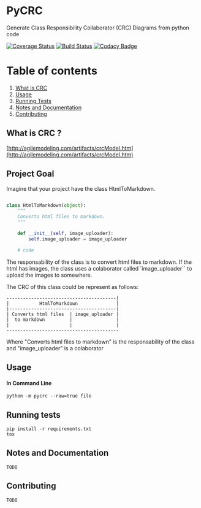 # PyCRC

Generate Class Responsibility Collaborator (CRC) Diagrams from python code

[![Coverage Status](https://coveralls.io/repos/github/IuryAlves/pycrc/badge.svg?branch=master)](https://coveralls.io/github/IuryAlves/pycrc?branch=master)
[![Build Status](https://travis-ci.org/IuryAlves/pycrc.svg?branch=master)](https://travis-ci.org/IuryAlves/pycrc)
[![Codacy Badge](https://api.codacy.com/project/badge/Grade/3802e396ad414648a7f7b04741c92038)](https://www.codacy.com/app/satriani-16/pycrc?utm_source=github.com&amp;utm_medium=referral&amp;utm_content=IuryAlves/pycrc&amp;utm_campaign=Badge_Grade)

# Table of contents
1. [What is CRC](#what_is_crc)
2. [Usage](#usage)
3. [Running Tests](#running_tests)
4. [Notes and Documentation](#notes_and_documentation)
5. [Contributing](#contributing)

## What is CRC ? <a name='what_is_crc'></a>

[http://agilemodeling.com/artifacts/crcModel.htm](http://agilemodeling.com/artifacts/crcModel.htm)


## Project Goal

Imagine that your project have the class HtmlToMarkdown.

```python

class HtmlToMarkdown(object):
    """
    Converts html files to markdown.
    """

    def __init__(self, image_uploader):
        self.image_uploader = image_uploader

    # code
```

The responsability of the class is to convert html files to markdown.
If the html has images, the class uses a colaborator called `image_uploader``
to upload the images to somewhere.

The CRC of this class could be represent as follows:


```
----------------------------------------|
|           HtmlToMarkdown              |
|---------------------------------------|
| Converts html files  | image_uploader |
|  to markdown         |                |
|                      |                |
-----------------------------------------
```

Where "Converts html files to markdown" is the responsability of the class
and "image_uploader" is a colaborator


## Usage <a name='usage'></a>

#### In Command Line

    python -m pycrc --raw=true file

## Running tests <a name='running_tests'></a>

    pip install -r requirements.txt
    tox

## Notes and Documentation <a name='notes_and_documentation'></a>

    TODO

## Contributing <a name='contributing'></a>

    TODO

